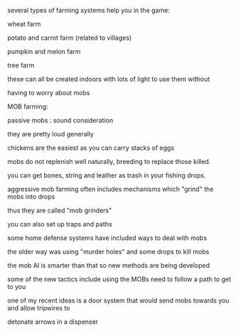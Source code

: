 several types of farming systems help you in the game:

wheat farm

potato and carrot farm (related to villages)

pumpkin and melon farm

tree farm

these can all be created indoors with lots of light to use them without

having to worry about mobs


MOB farming:

passive mobs : sound consideration

they are pretty loud generally

chickens are the easiest as you can carry stacks of eggs

mobs do not replenish well naturally, breeding to replace those killed.

you can get bones, string and leather as trash in your fishing drops.

aggressive mob farming often includes mechanisms which "grind" the mobs into drops

thus they are called "mob grinders"

you can also set up traps and paths

some home defense systems have included ways to deal with mobs

the older way was using "murder holes" and some drops to kill mobs

the mob AI is smarter than that so new methods are being developed

some of the new tactics include using the MOBs need to follow a path to get to you

one of my recent ideas is a door system that would send mobs towards you and allow tripwires to

detonate arrows in a dispenser
